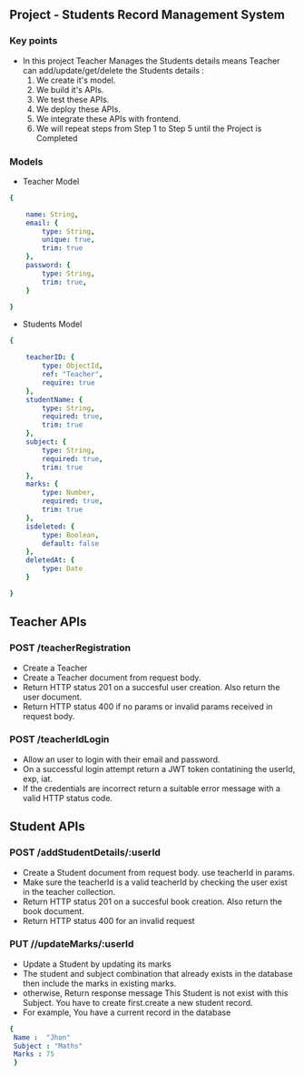 ## Project - Students Record Management System 

### Key points
- In this project Teacher Manages the  Students details means Teacher can add/update/get/delete the  Students details :
  1) We create it's model.
  2) We build it's APIs.
  3) We test these APIs.
  4) We deploy these APIs.
  5) We integrate these APIs with frontend.
  6) We will repeat steps from Step 1 to Step 5 until the Project is Completed

### Models
- Teacher Model
```yaml
{

    name: String,
    email: {
        type: String,
        unique: true,
        trim: true
    },
    password: {
        type: String,
        trim: true,
    }

}
```
- Students Model
```yaml
{

    teacherID: {
        type: ObjectId,
        ref: "Teacher",
        require: true
    },
    studentName: {
        type: String,
        required: true,
        trim: true
    },
    subject: {
        type: String,
        required: true,
        trim: true
    },
    marks: {
        type: Number,
        required: true,
        trim: true
    },
    isdeleted: {
        type: Boolean,
        default: false
    },
    deletedAt: {
        type: Date
    }

}
```
## Teacher APIs 
### POST /teacherRegistration
- Create a Teacher 
- Create a Teacher document from request body.
- Return HTTP status 201 on a succesful user creation. Also return the user document.
- Return HTTP status 400 if no params or invalid params received in request body.

### POST /teacherIdLogin
- Allow an user to login with their email and password.
- On a successful login attempt return a JWT token contatining the userId, exp, iat.
- If the credentials are incorrect return a suitable error message with a valid HTTP status code.

## Student APIs
### POST /addStudentDetails/:userId
- Create a Student document from request body. use teacherId in params.
- Make sure the teacherId is a valid teacherId by checking the user exist in the teacher collection.
- Return HTTP status 201 on a succesful book creation. Also return the book document.
- Return HTTP status 400 for an invalid request

### PUT //updateMarks/:userId
- Update a Student by updating its marks
- The student and subject combination that
already exists in the database then include the marks in existing marks.
- otherwise, Return response  message This Student is not exist with this Subject. You have to create first.create a new student record.
- For example, You have a current record in the database
```yaml
{
 Name :  "Jhon" 
 Subject : "Maths"
 Marks : 75
 }
 ```       

